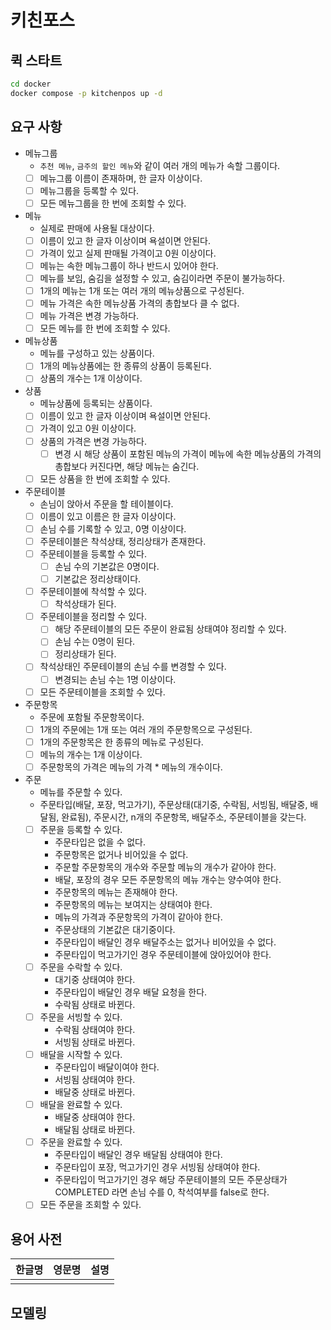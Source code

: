 # 키친포스

## 퀵 스타트

```sh
cd docker
docker compose -p kitchenpos up -d
```

## 요구 사항
- 메뉴그룹
  - `추천 메뉴`, `금주의 할인 메뉴`와 같이 여러 개의 메뉴가 속할 그룹이다.
  - [ ] 메뉴그룹 이름이 존재하며, 한 글자 이상이다.
  - [ ] 메뉴그룹을 등록할 수 있다.
  - [ ] 모든 메뉴그룹을 한 번에 조회할 수 있다.

- 메뉴
  - 실제로 판매에 사용될 대상이다.
  - [ ] 이름이 있고 한 글자 이상이며 욕설이면 안된다.
  - [ ] 가격이 있고 실제 판매될 가격이고 0원 이상이다.
  - [ ] 메뉴는 속한 메뉴그룹이 하나 반드시 있어야 한다.
  - [ ] 메뉴를 보임, 숨김을 설정할 수 있고, 숨김이라면 주문이 불가능하다. 
  - [ ] 1개의 메뉴는 1개 또는 여러 개의 메뉴상품으로 구성된다.
  - [ ] 메뉴 가격은 속한 메뉴상품 가격의 총합보다 클 수 없다.
  - [ ] 메뉴 가격은 변경 가능하다.
  - [ ] 모든 메뉴를 한 번에 조회할 수 있다.

- 메뉴상품
  - 메뉴를 구성하고 있는 상품이다.
  - [ ] 1개의 메뉴상품에는 한 종류의 상품이 등록된다.
  - [ ] 상품의 개수는 1개 이상이다.

- 상품
  - 메뉴상품에 등록되는 상품이다.
  - [ ] 이름이 있고 한 글자 이상이며 욕설이면 안된다.
  - [ ] 가격이 있고 0원 이상이다.
  - [ ] 상품의 가격은 변경 가능하다.
    - [ ] 변경 시 해당 상품이 포함된 메뉴의 가격이 메뉴에 속한 메뉴상품의 가격의 총합보다 커진다면, 해당 메뉴는 숨긴다.
  - [ ] 모든 상품을 한 번에 조회할 수 있다.

- 주문테이블
  - 손님이 앉아서 주문을 할 테이블이다.
  - [ ] 이름이 있고 이름은 한 글자 이상이다.
  - [ ] 손님 수를 기록할 수 있고, 0명 이상이다.
  - [ ] 주문테이블은 착석상태, 정리상태가 존재한다.
  - [ ] 주문테이블을 등록할 수 있다.
    - [ ] 손님 수의 기본값은 0명이다.
    - [ ] 기본값은 정리상태이다.
  - [ ] 주문테이블에 착석할 수 있다.
    - [ ] 착석상태가 된다.
  - [ ] 주문테이블을 정리할 수 있다.
    - [ ] 해당 주문테이블의 모든 주문이 완료됨 상태여야 정리할 수 있다.
    - [ ] 손님 수는 0명이 된다.
    - [ ] 정리상태가 된다.
  - [ ] 착석상태인 주문테이블의 손님 수를 변경할 수 있다.
    - [ ] 변경되는 손님 수는 1명 이상이다.
  - [ ] 모든 주문테이블을 조회할 수 있다.

- 주문항목
  - 주문에 포함될 주문항목이다.
  - [ ] 1개의 주문에는 1개 또는 여러 개의 주문항목으로 구성된다.
  - [ ] 1개의 주문항목은 한 종류의 메뉴로 구성된다.
  - [ ] 메뉴의 개수는 1개 이상이다.
  - [ ] 주문항목의 가격은 메뉴의 가격 * 메뉴의 개수이다.

- 주문
  - 메뉴를 주문할 수 있다.
  - 주문타입(배달, 포장, 먹고가기), 주문상태(대기중, 수락됨, 서빙됨, 배달중, 배달됨, 완료됨), 주문시간, n개의 주문항목, 배달주소, 주문테이블을 갖는다.
  - [ ] 주문을 등록할 수 있다.
    - 주문타입은 없을 수 없다.
    - 주문항목은 없거나 비어있을 수 없다.
    - 주문할 주문항목의 개수와 주문할 메뉴의 개수가 같아야 한다.
    - 배달, 포장의 경우 모든 주문항목의 메뉴 개수는 양수여야 한다.
    - 주문항목의 메뉴는 존재해야 한다.
    - 주문항목의 메뉴는 보여지는 상태여야 한다.
    - 메뉴의 가격과 주문항목의 가격이 같아야 한다.
    - 주문상태의 기본값은 대기중이다.
    - 주문타입이 배달인 경우 배달주소는 없거나 비어있을 수 없다.
    - 주문타입이 먹고가기인 경우 주문테이블에 앉아있어야 한다.
  - [ ] 주문을 수락할 수 있다.
    - 대기중 상태여야 한다.
    - 주문타입이 배달인 경우 배달 요청을 한다.
    - 수락됨 상태로 바뀐다.
  - [ ] 주문을 서빙할 수 있다.
    - 수락됨 상태여야 한다.
    - 서빙됨 상태로 바뀐다.
  - [ ] 배달을 시작할 수 있다.
    - 주문타입이 배달이여야 한다.
    - 서빙됨 상태여야 한다.
    - 배달중 상태로 바뀐다.
  - [ ] 배달을 완료할 수 있다.
    - 배달중 상태여야 한다.
    - 배달됨 상태로 바뀐다.
  - [ ] 주문을 완료할 수 있다.
    - 주문타입이 배달인 경우 배달됨 상태여야 한다.
    - 주문타입이 포장, 먹고가기인 경우 서빙됨 상태여야 한다.
    - 주문타입이 먹고가기인 경우 해당 주문테이블의 모든 주문상태가 COMPLETED 라면 손님 수를 0, 착석여부를 false로 한다.
  - [ ] 모든 주문을 조회할 수 있다.

## 용어 사전

| 한글명 | 영문명 | 설명 |
| --- | --- | --- |
|  |  |  |

## 모델링
